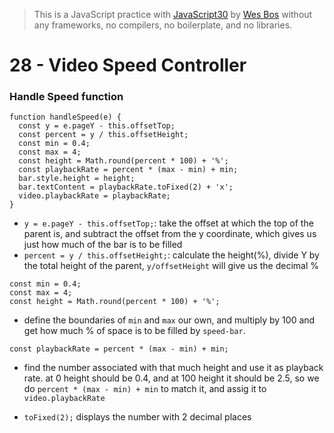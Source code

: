 > This is a JavaScript practice with [JavaScript30](https://javascript30.com/) by [Wes Bos](https://github.com/wesbos) without any frameworks, no compilers, no boilerplate, and no libraries.

# 28 - Video Speed Controller



### Handle Speed function

```
function handleSpeed(e) {
  const y = e.pageY - this.offsetTop;
  const percent = y / this.offsetHeight;
  const min = 0.4;
  const max = 4;
  const height = Math.round(percent * 100) + '%';
  const playbackRate = percent * (max - min) + min;
  bar.style.height = height;
  bar.textContent = playbackRate.toFixed(2) + 'x';
  video.playbackRate = playbackRate;
}
```

- `y = e.pageY - this.offsetTop;`: take the offset at which the top of the parent is, and subtract the offset from the y coordinate, which gives us just how much of the bar is to be filled
- `percent = y / this.offsetHeight;`: calculate the height(%), divide Y by the total height of the parent, `y/offsetHeight` will give us the decimal %

```
const min = 0.4;
const max = 4;
const height = Math.round(percent * 100) + '%';
```

- define the boundaries of `min` and `max` our own, and multiply by 100 and get how much % of space is to be filled by `speed-bar`.

```
const playbackRate = percent * (max - min) + min;
```

- find the number associated with that much height and use it as playback rate. at 0 height should be 0.4, and at 100 height it should be 2.5, so we do `percent * (max - min) + min` to match it, and assig it to `video.playbackRate`

- `toFixed(2);` displays the number with 2 decimal places

